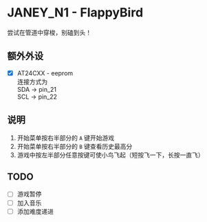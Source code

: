 # JANEY_N1 - FlappyBird
尝试在管道中穿梭，别磕到头！

## 额外外设 
- [x] AT24CXX - eeprom</br>
连接方式为 </br>
SDA -> pin_21</br>
SCL -> pin_22

## 说明
1. 开始菜单按右半部分的 `A` 键开始游戏
2. 开始菜单按右半部分的 `B` 键查看历史最高分
3. 游戏中按左半部分任意按键可使小鸟飞起（短按飞一下，长按一直飞）

## TODO
- [ ] 游戏暂停
- [ ] 加入音乐
- [ ] 添加难度递进